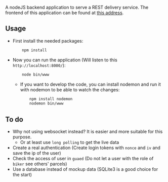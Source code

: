 
A nodeJS backend application to serve a REST delivery service. The frontend of this application can be found at [this address](https://github.com/Ashkanph/deliveryServiceFrontend).

## Usage

* First install the needed packages:

    ```bash
        npm install
    ```

* Now you can run the application (Will listen to this `http://localhost:8000/`):

    ```bash
        node bin/www
    ```

    * If you want to develop the code, you can install nodemon and run it with nodemon to be able to watch the changes:
        
        ```bash
            npm install nodemon
            nodemon bin/www
        ```

## To do
  * Why not using websocket instead? It is easier and more suitable for this purpose.
    * Or at least use `long polling` to get the live data
  * Create a real authentication (Create login tokens with `nonce` and `iv` and save the ip of the user)
  * Check the access of user in `guaed` (Do not let a user with the role of `biker` see others' parcels)
  * Use a database instead of mockup data (SQLite3 is a good choice for the start)